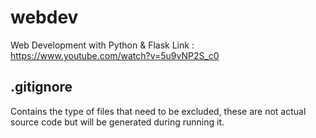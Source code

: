 # webdev
Web Development with Python &amp; Flask
Link : https://www.youtube.com/watch?v=5u9vNP2S_c0

## .gitignore 
Contains the type of files that need to be excluded, these are not actual source code but will be generated during running it.
